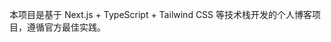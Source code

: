 <!-- Use this file to provide workspace-specific custom instructions to Copilot. For more details, visit https://code.visualstudio.com/docs/copilot/copilot-customization#_use-a-githubcopilotinstructionsmd-file -->

本项目是基于 Next.js + TypeScript + Tailwind CSS 等技术栈开发的个人博客项目，遵循官方最佳实践。
